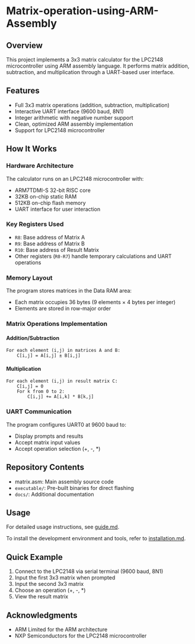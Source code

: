 # Matrix-operation-using-ARM-Assembly

## Overview

This project implements a 3x3 matrix calculator for the LPC2148 microcontroller using ARM assembly language. It performs matrix addition, subtraction, and multiplication through a UART-based user interface.

## Features

- Full 3x3 matrix operations (addition, subtraction, multiplication)
- Interactive UART interface (9600 baud, 8N1)
- Integer arithmetic with negative number support
- Clean, optimized ARM assembly implementation
- Support for LPC2148 microcontroller

## How It Works

### Hardware Architecture

The calculator runs on an LPC2148 microcontroller with:
- ARM7TDMI-S 32-bit RISC core
- 32KB on-chip static RAM
- 512KB on-chip flash memory
- UART interface for user interaction

### Key Registers Used

- `R8`: Base address of Matrix A
- `R9`: Base address of Matrix B
- `R10`: Base address of Result Matrix
- Other registers (`R0-R7`) handle temporary calculations and UART operations

### Memory Layout

The program stores matrices in the Data RAM area:
- Each matrix occupies 36 bytes (9 elements × 4 bytes per integer)
- Elements are stored in row-major order

### Matrix Operations Implementation

#### Addition/Subtraction
```
For each element (i,j) in matrices A and B:
    C[i,j] = A[i,j] ± B[i,j]
```

#### Multiplication
```
For each element (i,j) in result matrix C:
    C[i,j] = 0
    For k from 0 to 2:
        C[i,j] += A[i,k] * B[k,j]
```

### UART Communication

The program configures UART0 at 9600 baud to:
- Display prompts and results
- Accept matrix input values
- Accept operation selection (+, -, *)

## Repository Contents

- matrix.asm: Main assembly source code
- `executable/`: Pre-built binaries for direct flashing
- `docs/`: Additional documentation

## Usage

For detailed usage instructions, see [guide.md](guide.md).

To install the development environment and tools, refer to [installation.md](INSTALLATION.md).

## Quick Example

1. Connect to the LPC2148 via serial terminal (9600 baud, 8N1)
2. Input the first 3x3 matrix when prompted
3. Input the second 3x3 matrix
4. Choose an operation (+, -, *)
5. View the result matrix

## Acknowledgments

- ARM Limited for the ARM architecture
- NXP Semiconductors for the LPC2148 microcontroller
